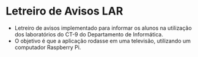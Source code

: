 # Letreiro de Avisos LAR 

* Letreiro de avisos implementado para informar os alunos na utilização dos laboratórios do CT-9 do Departamento de Informática.
* O objetivo é que a aplicação rodasse em uma televisão, utilizando um computador Raspberry Pi.
